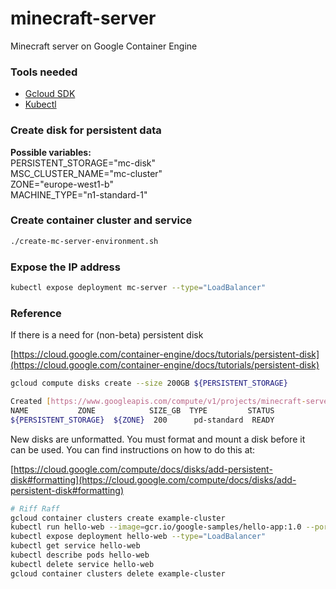 # minecraft-server
Minecraft server on Google Container Engine

### Tools needed
* [Gcloud SDK](https://cloud.google.com/sdk/downloads)
* [Kubectl](https://kubernetes.io/docs/tasks/tools/install-kubectl/)

### Create disk for persistent data

**Possible variables:** <br>
PERSISTENT_STORAGE="mc-disk"<br>
MSC_CLUSTER_NAME="mc-cluster"<br>
ZONE="europe-west1-b"<br>
MACHINE_TYPE="n1-standard-1"<br>

### Create container cluster and service
```bash
./create-mc-server-environment.sh
```

### Expose the IP address
```bash
kubectl expose deployment mc-server --type="LoadBalancer"

```

### Reference

If there is a need for (non-beta) persistent disk

[https://cloud.google.com/container-engine/docs/tutorials/persistent-disk](https://cloud.google.com/container-engine/docs/tutorials/persistent-disk)

```bash
gcloud compute disks create --size 200GB ${PERSISTENT_STORAGE}

Created [https://www.googleapis.com/compute/v1/projects/minecraft-server-185418/zones/${ZONE}/disks/${PERSISTENT_STORAGE}].
NAME           ZONE            SIZE_GB  TYPE         STATUS
${PERSISTENT_STORAGE}  ${ZONE}  200      pd-standard  READY
```

New disks are unformatted. You must format and mount a disk before it<br>
can be used. You can find instructions on how to do this at:

[https://cloud.google.com/compute/docs/disks/add-persistent-disk#formatting](https://cloud.google.com/compute/docs/disks/add-persistent-disk#formatting)


```bash
# Riff Raff
gcloud container clusters create example-cluster
kubectl run hello-web --image=gcr.io/google-samples/hello-app:1.0 --port=8080
kubectl expose deployment hello-web --type="LoadBalancer"
kubectl get service hello-web
kubectl describe pods hello-web
kubectl delete service hello-web
gcloud container clusters delete example-cluster
 ```